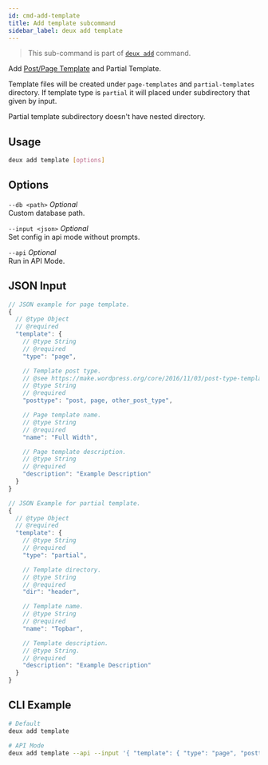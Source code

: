 ```yaml
---
id: cmd-add-template
title: Add template subcommand
sidebar_label: deux add template
---
```


> This sub-command is part of [`deux add`](cmd-add.html) command.

Add [Post/Page Template](https://developer.wordpress.org/themes/template-files-section/page-template-files/) and Partial Template.

Template files will be created under `page-templates` and `partial-templates` directory. If template type is `partial` it will placed under subdirectory that given by input.

Partial template subdirectory doesn't have nested directory.

## Usage
```bash
deux add template [options]
```

## Options
`--db <path>` *Optional*  
Custom database path.

`--input <json>` *Optional*  
Set config in api mode without prompts.

`--api` *Optional*  
Run in API Mode.

## JSON Input
```javascript 
// JSON example for page template.
{
  // @type Object
  // @required
  "template": {
    // @type String
    // @required
    "type": "page",

    // Template post type.
    // @see https://make.wordpress.org/core/2016/11/03/post-type-templates-in-4-7/
    // @type String
    // @required
    "posttype": "post, page, other_post_type",

    // Page template name.
    // @type String
    // @required
    "name": "Full Width",

    // Page template description.
    // @type String
    // @required
    "description": "Example Description"
  }
}

// JSON Example for partial template.
{
  // @type Object
  // @required
  "template": {
    // @type String
    // @required
    "type": "partial",

    // Template directory.
    // @type String
    // @required
    "dir": "header",

    // Template name.
    // @type String
    // @required
    "name": "Topbar",

    // Template description.
    // @type String.
    // @required
    "description": "Example Description"
  }
}
```

## CLI Example
```bash
# Default
deux add template

# API Mode
deux add template --api --input '{ "template": { "type": "page", "posttype": "post, page, other_post_type", "name": "Full Width", "description": "Example Description" } }'
```
